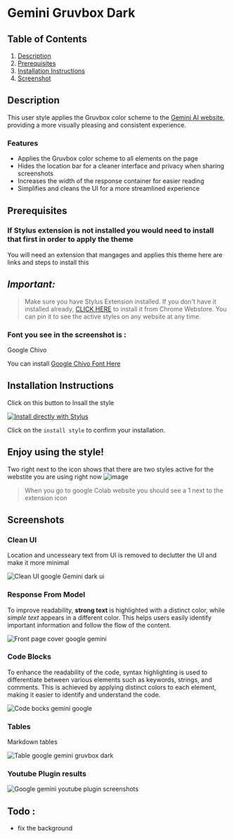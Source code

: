 # Gemini Gruvbox Dark 


## Table of Contents
1. [Description](#description)
 2. [Prerequisites](#Pre)
3. [Installation Instructions](#installation-instructions)
4. [Screenshot](#screenshot)




## Description <a name="description"></a>

 
This user style applies the Gruvbox color scheme to the [Gemini AI website](https://gemini.google.com), providing a more visually pleasing and consistent experience.

### Features
- Applies the Gruvbox color scheme to all elements on the page
- Hides the location bar for a cleaner interface and privacy when sharing screenshots 
- Increases the width of the response container for easier reading
- Simplifies and cleans the UI for a more streamlined experience



















## Prerequisites <a name="Pre"></a>

### If Stylus extension is not installed you would need to install that first in order to apply the theme 


You will need an extension that mangages and applies this theme 
here are links and steps to install this 

## _Important:_

>  Make sure you have Stylus Extension installed. If you don't have it installed already, [CLICK HERE](https://chrome.google.com/webstore/detail/stylus/clngdbkpkpeebahjckkjfobafhncgmne) to install it from Chrome Webstore. You can pin it to see the active styles on any website at any time.




### Font you see in the screenshot is : 

Google Chivo

You can install [Google Chivo Font Here](https://userstyles.world/style/12169/google-chivo-font-everywhere)




## Installation Instructions <a name="installation-instructions"></a>


Click on this button to Insall the style 



[![Install directly with Stylus](https://img.shields.io/badge/Install%20directly%20with-Stylus-00adad.svg)](https://raw.githubusercontent.com/bilalazh/Gemini-Gruvbox-Dark/main/Gemini-Gruvbox-Dark.user.css)





Click on the `install style` to confirm your installation.

Enjoy using the style!
------------------------------

Two right next to the icon shows that there are two styles active for the webstite you are using right now
![image](https://github.com/bilalazh/Google-Chivo-Font-On-every-website-/assets/139261053/a0c78478-203e-48fe-a1e2-98ff0aa8fff0)

>When  you go to google Colab website you should see a 1 next to the extension icon 


## Screenshots<a name="screenshot"></a>


### Clean UI 

Location and uncesseary text from UI is removed to declutter the UI and make it more minimal 

![Clean UI google Gemini dark ui ](https://github.com/bilalazh/Gemini-Gruvbox-Dark/assets/139261053/35860c68-751d-4565-b648-986fc44abedf)



### Response From Model 

To improve readability, **strong text** is highlighted with a distinct color, while *simple text* appears in a different color. This helps users easily identify important information and follow the flow of the content.


![Front page cover google gemini ](https://github.com/bilalazh/Gemini-Gruvbox-Dark/assets/139261053/3a7fc7e2-1c8c-46ef-8f65-f2825fc13a62)




### Code Blocks

To enhance the readability of the code, syntax highlighting is used to differentiate between various elements such as keywords, strings, and comments. This is achieved by applying distinct colors to each element, making it easier to identify and understand the code.

![Code bocks gemini google ](https://github.com/bilalazh/Gemini-Gruvbox-Dark/assets/139261053/f75080f0-8fb2-4950-9c1b-f2c73762aaa1)


### Tables 

Markdown tables 


![Table google gemini gruvbox dark ](https://github.com/bilalazh/Gemini-Gruvbox-Dark/assets/139261053/3cf054a6-5d42-4c28-9b9b-0e5c2f977c69)




### Youtube Plugin results


![Google gemini youtube plugin screenshots](https://github.com/bilalazh/Gemini-Gruvbox-Dark/assets/139261053/a5a7e835-b98f-4b94-bb9e-718c96aac725)







## Todo : 
- fix the background 
